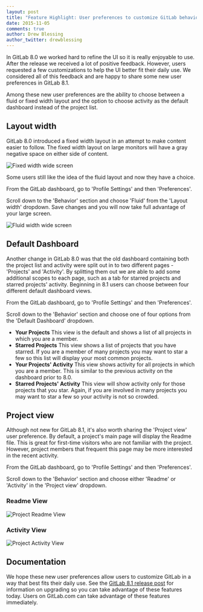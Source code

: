 ```yaml
---
layout: post
title: "Feature Highlight: User preferences to customize GitLab behavior"
date: 2015-11-05
comments: true
author: Drew Blessing
author_twitter: drewblessing
---
```


In GitLab 8.0 we worked hard to refine the UI so it is really enjoyable
to use. After the release we received a lot of positive feedback. However,
users requested a few customizations to help the UI better fit their daily use.
We considered all of this feedback and are happy to share some new user preferences
in GitLab 8.1.

Among these new user preferences are the ability to choose between a fluid or fixed
width layout and the option to choose activity as the default dashboard instead of
the project list.

<!-- more -->

## Layout width

GitLab 8.0 introduced a fixed width layout in an attempt to make content
easier to follow. The fixed width layout on large monitors
will have a gray negative space on either side of content.

![Fixed width wide screen](/images/user_preferences/fixed_width_wide_screen.png)

Some users still like the idea of the fluid layout and now they
have a choice.

From the GitLab dashboard, go to 'Profile Settings' and then 'Preferences'.

Scroll down to the 'Behavior' section and choose 'Fluid' from the 'Layout width'
dropdown. Save changes and you will now take full advantage of your large screen.

![Fluid width wide screen](/images/user_preferences/fluid_width_wide_screen.png)

## Default Dashboard

Another change in GitLab 8.0 was that the old dashboard containing both the
project list and activity were split out in to two different pages - 'Projects'
and 'Activity'. By splitting them out we are able to add some additional scopes
to each page, such as a tab for starred projects and starred projects' activity.
Beginning in 8.1 users can choose between four different default dashboard views.

From the GitLab dashboard, go to 'Profile Settings' and then 'Preferences'.

Scroll down to the 'Behavior' section and choose one of four options from the
'Default Dashboard' dropdown.

* **Your Projects** This view is the default and shows a list of all projects in which you are a
member.
* **Starred Projects** This view shows a list of projects that you have starred. If you are a member
of many projects you may want to star a few so this list will display your
most common projects.
* **Your Projects' Activity** This view shows activity for all projects in which you are a member. This is
similar to the previous activity on the dashboard prior to 8.0.
* **Starred Projects' Activity** This view will show activity only for those projects that you star. Again,
if you are involved in many projects you may want to star a few so your
activity is not so crowded.

## Project view

Although not new for GitLab 8.1, it's also worth sharing the 'Project view'
user preference. By default, a project's main page will display the Readme
file. This is great for first-time visitors who are not familiar with the project.
However, project members that frequent this page may be more interested in the
recent activity.

From the GitLab dashboard, go to 'Profile Settings' and then 'Preferences'.

Scroll down to the 'Behavior' section and choose either 'Readme' or 'Activity'
in the 'Project view' dropdown.

### Readme View

![Project Readme View](/images/user_preferences/project_readme.png)

### Activity View

![Project Activity View](/images/user_preferences/project_activity.png)

## Documentation

We hope these new user preferences allow users to customize GitLab in a way that
best fits their daily use. See the [GitLab 8.1 release post](../../../2015/10/22/gitlab-8-1-released/)
for information on upgrading so you can take advantage of these features today.
Users on GitLab.com can take advantage of these features immediately.
